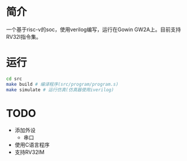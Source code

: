 # 简介
一个基于risc-v的soc，使用verilog编写，运行在Gowin GW2A上。目前支持RV32I指令集。

# 运行
```bash
cd src
make build # 编译程序(src/program/program.s)
make simulate # 运行仿真(仿真器使用iverilog) 
```

# TODO
+ 添加外设
    + 串口
+ 使用C语言程序
+ 支持RV32IM
